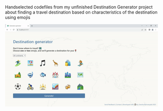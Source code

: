 Handselected codefiles from my unfinished Destination Generator project about finding a travel destination based on characteristics of the destination using emojis

![Screenshot](Gif_preview.gif)
